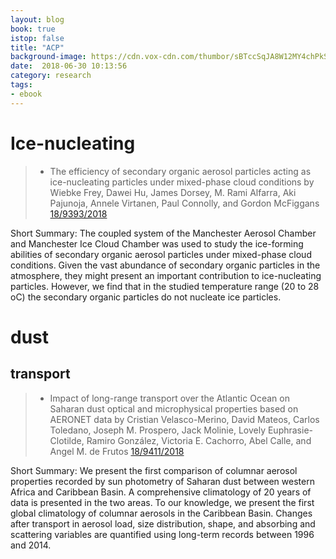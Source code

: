 ```yaml
---
layout: blog
book: true
istop: false
title: "ACP"
background-image: https://cdn.vox-cdn.com/thumbor/sBTccSqJA8W12MY4chPkSV9qjSU=/0x0:1920x1080/1820x1213/filters:focal(807x387:1113x693):format(webp)/cdn.vox-cdn.com/uploads/chorus_image/image/57280131/kindle_app_logo.0.jpg
date:  2018-06-30 10:13:56
category: research
tags:
- ebook
---
```


# Ice-nucleating

> * The efficiency of secondary organic aerosol particles acting as ice-nucleating particles under mixed-phase cloud conditions
by Wiebke Frey, Dawei Hu, James Dorsey, M. Rami Alfarra, Aki Pajunoja, Annele Virtanen, Paul Connolly, and Gordon McFiggans
<a href="https://www.atmos-chem-phys.net/18/9393/2018/" title="paper"> 18/9393/2018  </a>

Short Summary: The coupled system of the Manchester Aerosol Chamber and Manchester Ice Cloud Chamber was used to study the ice-forming abilities of secondary organic aerosol particles under mixed-phase cloud conditions. Given the vast abundance of secondary organic particles in the atmosphere, they might present an important contribution to ice-nucleating particles. However, we find that in the studied temperature range (20 to 28 oC) the secondary organic particles do not nucleate ice particles.

# dust

## transport

> * Impact of long-range transport over the Atlantic Ocean on Saharan dust optical and microphysical properties based on AERONET data
by Cristian Velasco-Merino, David Mateos, Carlos Toledano, Joseph M. Prospero, Jack Molinie, Lovely Euphrasie-Clotilde, Ramiro González, Victoria E. Cachorro, Abel Calle, and Angel M. de Frutos
<a href="https://www.atmos-chem-phys.net/18/9411/2018/" title="paper"> 18/9411/2018  </a>

Short Summary: We present the first comparison of columnar aerosol properties recorded by sun photometry of Saharan dust between western Africa and Caribbean Basin. A comprehensive climatology of 20 years of data is presented in the two areas. To our knowledge, we present the first global climatology of columnar aerosols in the Caribbean Basin. Changes after transport in aerosol load, size distribution, shape, and absorbing and scattering variables are quantified using long-term records between 1996 and 2014.
